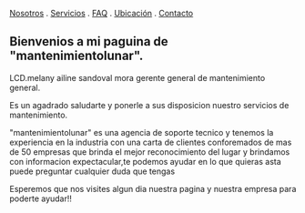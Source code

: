 [Nosotros](./nosotros.md) . [Servicios](./servicios.md) . [FAQ](FAQ.md) . [Ubicación](ubicacion.md) . [Contacto](./contacto.md)

## Bienvenios a mi paguina de "mantenimientolunar".

LCD.melany ailine sandoval mora gerente general de mantenimiento general.

Es un agadrado saludarte y ponerle a sus disposicion nuestro servicios de mantenimiento.

"mantenimientolunar" es una agencia de  soporte tecnico  y tenemos la experiencia en la industria con una carta de clientes conforemados  de mas de 50 empresas que brinda el mejor reconocimiento del lugar y brindamos con informacion expectacular,te podemos ayudar en lo que quieras asta puede preguntar cualquier duda que tengas 

Esperemos que nos visites algun dia nuestra pagina y nuestra empresa para poderte ayudar!!




